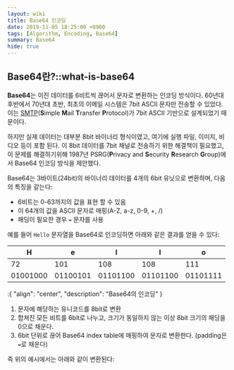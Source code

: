 ```yaml
---
layout: wiki
title: Base64 인코딩
date: 2019-11-05 18:25:00 +0900
tags: [Algorithm, Encoding, Base64]
summary: Base64
hide: true
---
```


## Base64란?::what-is-base64

**Base64**는 이진 데이터를 6비트씩 끊어서 문자로 변환하는 인코딩 방식이다.
60년대 후반에서 70년대 초반, 최초의 이메일 시스템은 7bit ASCII 문자만 전송할 수 있었다. 이는 [SMTP]()(**S**imple **M**ail **T**ransfer **P**rotocol)가 7bit ASCII 기반으로 설계되었기 때문이다.

하지만 실제 데이터는 대부분 8bit 바이너리 형식이였고, 여기에 실행 파일, 이미지, 비디오 등이 포함 된다. 이 8bit 데이터를 7bit 채널로 전송하기 위한 해결책이 필요했고, 
이 문제를 해결하기위해 1987년 PSRG(**P**rivacy and **S**ecurity **R**esearch **G**roup)에서 Base64 인코딩 방식을 제안했다.

Base64는 3바이트(24bit)의 바이너리 데이터를 4개의 6bit 유닛으로 변환하며, 다음의 특징을 같는다:
* 6비트는 0-63까지의 값을 표현 할 수 있음
* 이 64개의 값을 ASCII 문자로 매핑(A-Z, a-z, 0-9, +, /)
* 패딩이 필요한 경우 `=` 문자를 사용

예를 들어 `Hello` 문자열을 Base64로 인코딩하면 아래와 같은 결과를 얻을 수 있다:

| H | e | l | l | o |
|---|---|---|---|---|
| 72 | 101 | 108 | 108 | 111 |
| 01001000 | 01100101 | 01101100 | 01101100 | 01101111 |
:{ "align": "center", "description": "Base64의 인코딩" }

1. 문자에 해당하는 유니코드를 8bit로 변환
2. 합쳐진 모든 비트를 6bit로 나누고, 크기가 동일하지 않는 이상 8bit 크기의 패딩을 0으로 채운다.
3. 6bit 단위로 끊어 Base64 index table에 매핑하여 문자로 변환한다. (padding은 `=`로 채운다)

즉 위의 예시에서는 아래와 같이 변환된다:
